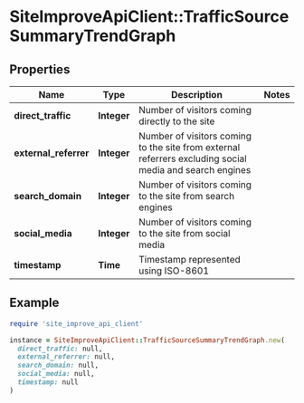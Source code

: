 # SiteImproveApiClient::TrafficSourceSummaryTrendGraph

## Properties

| Name | Type | Description | Notes |
| ---- | ---- | ----------- | ----- |
| **direct_traffic** | **Integer** | Number of visitors coming directly to the site |  |
| **external_referrer** | **Integer** | Number of visitors coming to the site from external referrers excluding social media and search engines |  |
| **search_domain** | **Integer** | Number of visitors coming to the site from search engines |  |
| **social_media** | **Integer** | Number of visitors coming to the site from social media |  |
| **timestamp** | **Time** | Timestamp represented using ISO-8601 |  |

## Example

```ruby
require 'site_improve_api_client'

instance = SiteImproveApiClient::TrafficSourceSummaryTrendGraph.new(
  direct_traffic: null,
  external_referrer: null,
  search_domain: null,
  social_media: null,
  timestamp: null
)
```

